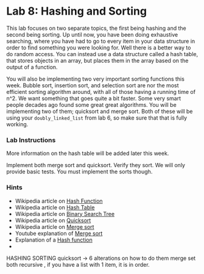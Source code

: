 # Lab 8: Hashing and Sorting #
This lab focuses on two separate topics, the first being hashing and the second being sorting. Up until now, you have been doing exhaustive searching, where you have had to go to every item in your data structure in order to find something you were looking for. Well there is a better way to do random access. You can instead use a data structure called a hash table, that stores objects in an array, but places them in the array based on the output of a function. 

You will also be implementing two very important sorting functions this week. Bubble sort, insertion sort, and selection sort are nor the most efficient sorting algorithm around, with all of those having a running time of n^2. We want something that goes quite a bit faster. Some very smart people decades ago found some great great algorithms. You will be implementing two of them; quicksort and merge sort. Both of these will be using your `doubly_linked_list` from lab 6, so make sure that that is fully working.

### Lab Instructions ###

More information on the hash table will be added later this week. 

Implement both merge sort and quicksort. Verify they sort. We will only provide basic tests. You must implement the sorts though.


### Hints ###
* Wikipedia article on [Hash Function](https://en.wikipedia.org/wiki/Hash_function)
* Wikipedia article on [Hash Table](https://en.wikipedia.org/wiki/Hash_table)
* Wikipedia article on [Binary Search Tree](https://en.wikipedia.org/wiki/Binary_search_tree)
* Wikipedia article on [Quicksort](https://en.wikipedia.org/wiki/Quicksort)
* Wikipedia article on [Merge sort](https://en.wikipedia.org/wiki/Merge_sort)
* Youtube explanation of [Merge sort](https://youtu.be/KF2j-9iSf4Q)
* Explanation of a [Hash function](http://www.partow.net/programming/hashfunctions/)
*

HASHING SORTING
quicksort -> 6 alterations on how to do them
merge set
both recursive , if you have a list with 1 item, it is in order.